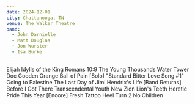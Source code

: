```yaml
---
date: 2024-12-01
city: Chattanooga, TN
venue: The Walker Theatre
band:
  - John Darnielle
  - Matt Douglas
  - Jon Wurster
  - Isa Burke
---
```

Elijah
Idylls of the King
Romans 10:9
The Young Thousands
Water Tower
Doc Gooden
Orange Ball of Pain
[Solo]
"Standard Bitter Love Song #1"
Going to Palestine
The Last Day of Jimi Hendrix's Life
[Band Returns]
Before I Got There
Transcendental Youth
New Zion
Lion's Teeth
Heretic Pride
This Year
[Encore]
Fresh Tattoo
Heel Turn 2
No Children
